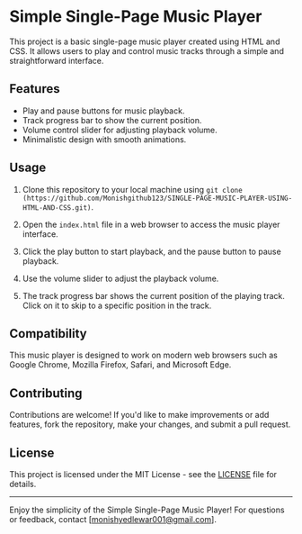 # Simple Single-Page Music Player

This project is a basic single-page music player created using HTML and CSS. It allows users to play and control music tracks through a simple and straightforward interface.

## Features

- Play and pause buttons for music playback.
- Track progress bar to show the current position.
- Volume control slider for adjusting playback volume.
- Minimalistic design with smooth animations.

## Usage

1. Clone this repository to your local machine using `git clone (https://github.com/Monishgithub123/SINGLE-PAGE-MUSIC-PLAYER-USING-HTML-AND-CSS.git)`.

2. Open the `index.html` file in a web browser to access the music player interface.

3. Click the play button to start playback, and the pause button to pause playback.

4. Use the volume slider to adjust the playback volume.

5. The track progress bar shows the current position of the playing track. Click on it to skip to a specific position in the track.

## Compatibility

This music player is designed to work on modern web browsers such as Google Chrome, Mozilla Firefox, Safari, and Microsoft Edge.

## Contributing

Contributions are welcome! If you'd like to make improvements or add features, fork the repository, make your changes, and submit a pull request.

## License

This project is licensed under the MIT License - see the [LICENSE](LICENSE) file for details.

---

Enjoy the simplicity of the Simple Single-Page Music Player! For questions or feedback, contact [monishyedlewar001@gmail.com].
